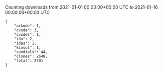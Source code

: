 
Counting downloads from 2021-01-01 00:00:00+00:00 UTC to 2021-01-16 00:00:00+00:00 UTC

```
{
    "arkode": 1,
    "cvode": 3,
    "cvodes": 1,
    "ida": 2,
    "idas": 1,
    "kinsol": 1,
    "sundials": 44,
    "clones": 2648,
    "total": 2701
}
```
